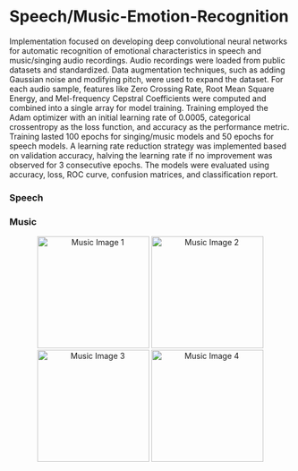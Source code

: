 # Speech/Music-Emotion-Recognition
Implementation focused on developing deep convolutional neural networks for automatic recognition of emotional characteristics in speech and music/singing audio recordings. Audio recordings were loaded from public datasets and standardized. Data augmentation techniques, such as adding Gaussian noise and modifying pitch, were used to expand the dataset. For each audio sample, features like Zero Crossing Rate, Root Mean Square Energy, and Mel-frequency Cepstral Coefficients were computed and combined into a single array for model training. Training employed the Adam optimizer with an initial learning rate of 0.0005, categorical crossentropy as the loss function, and accuracy as the performance metric. Training lasted 100 epochs for singing/music models and 50 epochs for speech models. A learning rate reduction strategy was implemented based on validation accuracy, halving the learning rate if no improvement was observed for 3 consecutive epochs. The models were evaluated using accuracy, loss, ROC curve, confusion matrices, and classification report. 

### Speech


### Music
<div style="text-align: center;">
    <img src="https://github.com/PatrykSpierewka/Speech-Emotion-Recognition/assets/101202344/67571dc2-1049-45c8-a779-c66f6243b32b" alt="Music Image 1" width="200" height="200">
    <img src="https://github.com/PatrykSpierewka/Speech-Emotion-Recognition/assets/101202344/ee475cf6-d09f-436f-885c-e93fe1756acb" alt="Music Image 2" width="200" height="200">
    <img src="https://github.com/PatrykSpierewka/Speech-Emotion-Recognition/assets/101202344/68cca303-9ece-4f36-a73b-c5420ab7c017" alt="Music Image 3" width="200" height="200">
    <img src="https://github.com/PatrykSpierewka/Speech-Emotion-Recognition/assets/101202344/509dff95-7161-4466-a5f2-8c0ae202538b" alt="Music Image 4" width="200" height="200">
</div>


